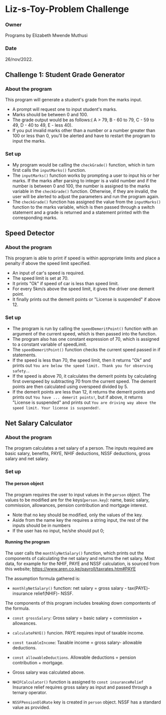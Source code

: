 # Liz-s-Toy-Problem Challenge
### Owner
Programs by Elizabeth Mwende Muthusi
### Date
26/nov/2022.

## Challenge 1: Student Grade Generator

### About the program
This program will generate a student's grade from the marks input.

- A prompt will request one to input student's marks.
- Marks should be between 0 and 100.
- The grade output would be as follows:(  A > 79, B - 60 to 79, C -  59 to 49, D - 40 to 49, E - less 40).
- If you put invalid marks other than a number or a number greater than 100 or less than 0, you'll be alerted and have to restart the program to input the marks.

### Set up
- My program would be calling the `checkGrade()` function, which in turn first calls the `inputMarks()` function.
- The `inputMarks()` function works by prompting a user to input his or her marks. If the marks after parsing to integer is a valid number and if the number is between 0 and 100, the number is assigned to the marks variable in the `checkGrade()` function. Otherwise, if they are invalid, the user will be alerted to adjust the parameters and run the program again.
- The `checkGrade()` function has assigned the value from the `inputMarks()` function to the marks variable, which is then passed through a switch statement and a grade is returned and a statement printed with the corresponding marks.

## Speed Detector

### About the program
This program is able to print if speed is within appropriate limits and place a penalty if above the speed limit specified.

- An input of car's speed is required.
- The speed limit is set at 70.
- It prints "Ok" if speed of car is less than speed limit.
- For every 5km/s above the speed limit, it gives the driver one demerit point.
- It finally prints out the demerit points or "License is suspended" if above 12.

### Set up
- The program is run by calling the `speedDemeritPoint()` function with an argument of the current speed, which is then passed into the function.
- The program also has one constant expression of 70, which is assigned to a constant variable of speedLimit.
- The `speedDemeritPoint()` function checks the current speed passed in if statements.
- If the speed is less than 70, the speed limit, then it returns "Ok" and prints out `You are below the speed limit. Thank you for observing safety.`.
- If the speed is above 70, it calculates the demerit points by calculating first overspeed by subtracting 70 from the current speed. The demerit points are then calculated using overspeed divided by 5.
- If the demerit points are less than 12, it returns the demerit points and prints out `You have ... demerit points!`, but if above, it returns "License is suspended" and prints out `You are driving way above the speed limit. Your license is suspended!`.

## Net Salary Calculator

### About the program
The program calculates a net salary of a person. The inputs required are basic salary, benefits, PAYE, NHIF deductions, NSSF deductions, gross salary and net salary.

### Set up

#### The person object
The program requires the user to input values in the `person` object.
The values to be modified are for the keys(`person.key`): name, basic salary, commission, allowances, pension contribution and mortgage interest.

- Note that no key should be modified, only the values of the key.
- Aside from the name key the requires a string input, the rest of the inputs should be in numbers
- If the user has no input, he/she should put 0;

#### Running the program
The user calls the `monthlyNetSalary()` function, which prints out the components of calculating the net salary and returns the net salary.
Most data, for example for the NHIF, PAYE and NSSF calculation, is sourced from this website; https://www.aren.co.ke/payroll/taxrates.htm#PAYE

The assumption formula gathered is:

- `monthlyNetSalary()` function:
    net salary = gross salary - tax(PAYE)- insurance relief(NHIF)- NSSF.

The components of this program includes breaking down compontents of the formula.

- `const grossSalary`:
    Gross salary = basic salary + commission + allowances.

- `calculatePAYE()` funcion.
PAYE requires input of taxable income. 

- `const taxableIncome`:
Taxable income = gross salary- allowable deductions.

- `const allowableDeductions`.
Allowable deductions = pension contribution + mortgage.
- Gross salary was calculated above.

- `NHIFCalculator()` function is assigned to `const insuranceRelief`
Insurance relief requires gross salary as input and passed through a ternary operator.
- `NSSFPensionOldRate` key is created in `person` object.
NSSF has a standard value as provided.



